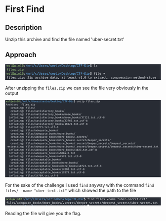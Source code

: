 # First Find

## Description

Unzip this archive and find the file named 'uber-secret.txt'

## Approach

![Challenge Files](images/file.png)

After unzipping the `files.zip` we can see the file very obviously in the output

![Unzipped](images/unzip.png)

For the sake of the challenge I used `find` anyway with the command `find files/ -name "uber-text.txt"` which showed the path to the file

![find output](images/find.png)

Reading the file will give you the flag.
